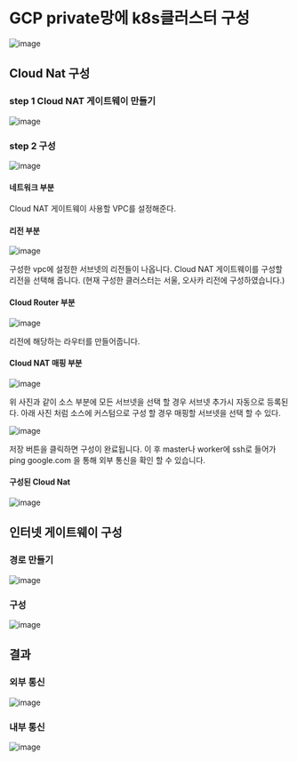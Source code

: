 # GCP private망에 k8s클러스터 구성

![image](https://user-images.githubusercontent.com/68090443/204076620-0d9f98fd-340b-4fc1-8ebd-7cb229937aeb.png)


## Cloud Nat 구성

### step 1 Cloud NAT 게이트웨이 만들기

![image](https://user-images.githubusercontent.com/68090443/204076666-5f46cfc3-5dee-4015-9fad-137e972ff98e.png)

### step 2 구성

![image](https://user-images.githubusercontent.com/68090443/204076753-3d42004c-0126-40ca-adcc-6caf4603b1f0.png)


#### 네트워크 부분

Cloud NAT 게이트웨이 사용할 VPC를 설정해준다.

#### 리전 부분

![image](https://user-images.githubusercontent.com/68090443/204076703-2d6a8545-62b1-4459-8a78-28028b8ae5e0.png)

구성한 vpc에 설정한 서브넷의 리전들이 나옵니다. Cloud NAT 게이트웨이를 구성할 리전을 선택해 줍니다. (현재 구성한 클러스터는 서울, 오사카 리전에 구성하였습니다.)

#### Cloud Router 부분

![image](https://user-images.githubusercontent.com/68090443/204076976-915f2168-c6d4-4506-8fb4-91df79ab41e5.png)

리전에 해당하는 라우터를 만들어줍니다.
#### Cloud NAT 매핑 부분

![image](https://user-images.githubusercontent.com/68090443/204077120-7fc26ef0-4f59-4540-aa20-486e947ad77a.png)

위 사진과 같이 소스 부분에 모든 서브넷을 선택 할 경우 서브넷 추가시 자동으로 등록된다. 아래 사진 처럼 소스에 커스텀으로 구성 할 경우 매핑할 서브넷을 선택 할 수 있다.

![image](https://user-images.githubusercontent.com/68090443/204077101-5dfb961c-9ae4-4bb4-bc11-15e6a29a8f4e.png)

저장 버튼을 클릭하면 구성이 완료됩니다. 이 후 master나 worker에 ssh로 들어가 ping google.com 을 통해 외부 통신을 확인 할 수 있습니다.

#### 구성된 Cloud Nat

![image](https://user-images.githubusercontent.com/68090443/204076640-ca010e90-85fb-47a7-bbdf-97130ad26c24.png)


## 인터넷 게이트웨이 구성

### 경로 만들기

![image](https://user-images.githubusercontent.com/68090443/204077298-e651b0f9-2254-4e4e-8a7b-20a0b990e045.png)

### 구성

![image](https://user-images.githubusercontent.com/68090443/204077356-9d3f10ec-52ef-4d6d-9838-f0ca62427d85.png)


## 결과

### 외부 통신

![image](https://user-images.githubusercontent.com/68090443/204077459-db91c218-e67a-4660-9d5d-7404e3dcad5f.png)

### 내부 통신

![image](https://user-images.githubusercontent.com/68090443/204077505-f14fad08-4e82-4820-a53f-01ba042a6159.png)






